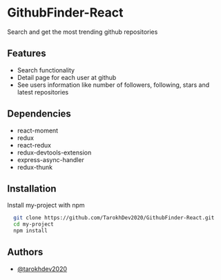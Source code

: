 
# GithubFinder-React

Search and get the most trending github repositories

## Features
* Search functionality
* Detail page for each user at github
* See users information like number of followers, following, stars and latest repositories

## Dependencies

 - react-moment
 - redux
 - react-redux
 - redux-devtools-extension
 - express-async-handler
 - redux-thunk


## Installation

Install my-project with npm

```bash
  git clone https://github.com/TarokhDev2020/GithubFinder-React.git
  cd my-project
  npm install
```
## Authors

- [@tarokhdev2020](https://www.github.com/TarokhDev2020)

